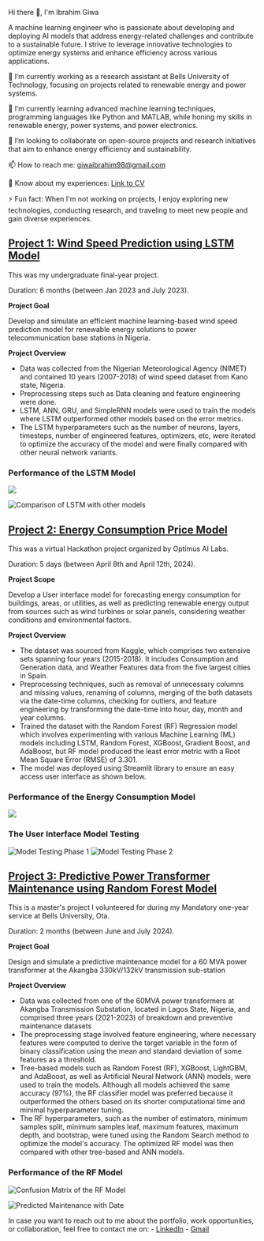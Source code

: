 Hi there 👋, I'm Ibrahim Giwa

A machine learning engineer who is passionate about developing and deploying AI models that address energy-related challenges and contribute to a sustainable future. I strive to leverage innovative technologies to optimize energy systems and enhance efficiency across various applications.

🔭 I’m currently working as a research assistant at Bells University of Technology, focusing on projects related to renewable energy and power systems.

🌱 I’m currently learning advanced machine learning techniques, programming languages like Python and MATLAB, while honing my skills in renewable energy, power systems, and power electronics.

👯 I’m looking to collaborate on open-source projects and research initiatives that aim to enhance energy efficiency and sustainability.

📫 How to reach me: giwaibrahim98@gmail.com

📄 Know about my experiences: [Link to CV](https://docs.google.com/document/d/1QDKfrM4hUhAKv8vSEBWxt2xDELO7u-5f9ZakU90RUiE/edit?usp=sharing)

⚡ Fun fact: When I'm not working on projects, I enjoy exploring new technologies, conducting research, and traveling to meet new people and gain diverse experiences.

## [Project 1: Wind Speed Prediction using LSTM Model](https://github.com/Giwa-ibrahim/Giwa_Portfolio/blob/main/Wind_Speed_Prediction_Model.ipynb)

This was my undergraduate final-year project.

Duration: 6 months (between Jan 2023 and July 2023).

**Project Goal**

Develop and simulate an efficient machine learning-based wind speed prediction model for renewable energy solutions to power telecommunication base stations in Nigeria. 

**Project Overview**

* Data was collected from the Nigerian Meteorological Agency (NIMET) and contained 10 years (2007-2018) of wind speed dataset from Kano state, Nigeria.
* Preprocessing steps such as Data cleaning and feature engineering were done.
* LSTM, ANN, GRU, and SimpleRNN models were used to train the models where LSTM outperformed other models based on the error metrics.
*  The LSTM hyperparameters such as the number of neurons, layers, timesteps, number of engineered features, optimizers, etc,  were iterated to optimize the accuracy of the model and were finally compared with other neural network variants.

### Performance of the LSTM Model

![](https://github.com/Giwa-ibrahim/Giwa_Portfolio/blob/main/Performance%20of%20LSTM.png?raw=true)

![Comparison of LSTM with other models](https://github.com/Giwa-ibrahim/Giwa_Portfolio/blob/main/Comaprison%20of%20LSTM%20with%20other%20models%20plot.png?raw=true)


## [Project 2: Energy Consumption Price Model](https://github.com/Giwa-ibrahim/Giwa_Portfolio/blob/main/Energy_Consumption_Price_Model.ipynb)

This was a virtual Hackathon project organized by Optimus AI Labs.

Duration: 5 days (between April 8th and April 12th, 2024).

**Project Scope**

Develop a User interface model for forecasting energy consumption for buildings, areas, or utilities, as well as predicting renewable energy output from sources such as wind turbines or solar panels, considering weather conditions and environmental factors.

**Project Overview**

* The dataset was sourced from Kaggle, which comprises two extensive sets spanning four years (2015-2018). It includes Consumption and Generation data, and Weather Features data from the five largest cities in Spain.
* Preprocessing techniques, such as removal of unnecessary columns and missing values, renaming of columns, merging of the both datasets via the date-time columns, checking for outliers, and feature engineering by transforming the date-time into hour, day, month and year columns.
*  Trained the dataset with the Random Forest (RF) Regression model which involves experimenting with various Machine Learning (ML) models including  LSTM, Random Forest, XGBoost, Gradient Boost, and AdaBoost, but RF model produced the least error metric with a Root Mean Square Error (RMSE) of 3.301.
*  The model was deployed using Streamlit library to ensure an easy access user interface as shown below.

### Performance of the Energy Consumption Model 

![](https://github.com/Giwa-ibrahim/Giwa_Portfolio/blob/main/Performance%20of%20Energy%20Consuption%20Predicted%20and%20actual%20price.png?raw=true)

### The User Interface Model Testing
![Model Testing Phase 1](https://github.com/Giwa-ibrahim/Giwa_Portfolio/blob/main/Model%20Deploy%20(1).png?raw=true)
![Model Testing Phase 2](https://github.com/Giwa-ibrahim/Giwa_Portfolio/blob/main/Model%20Deploy%20(2).png?raw=true)

## [Project 3: Predictive Power Transformer Maintenance using Random Forest Model](https://github.com/Giwa-ibrahim/Giwa_Portfolio/blob/main/Predictive_Transformer_Maintenance.ipynb)

This is a master's project I volunteered for during my Mandatory one-year service at Bells University, Ota.

Duration: 2 months (between June and July 2024).

**Project Goal**

Design and simulate a predictive maintenance model for a 60 MVA power transformer at the Akangba 330kV/132kV transmission sub-station

**Project Overview**

* Data was collected from one of the 60MVA power transformers at Akangba Transmission Substation, located in Lagos State, Nigeria, and comprised three years (2021-2023) of breakdown and preventive maintenance datasets
* The preprocessing stage involved feature engineering, where necessary features were computed to derive the target variable in the form of binary classification using the mean and standard deviation of some features as a threshold.
* Tree-based models such as Random Forest (RF), XGBoost, LightGBM, and AdaBoost, as well as Artificial Neural Network (ANN) models, were used to train the models. Although all models achieved the same accuracy (97%), the RF classifier model was preferred because it outperformed the others based on its shorter computational time and minimal hyperparameter tuning.
* The RF hyperparameters, such as the number of estimators, minimum samples split, minimum samples leaf, maximum features, maximum depth, and bootstrap, were tuned using the Random Search method to optimize the model's accuracy. The optimized RF model was then compared with other tree-based and ANN models.

### Performance of the RF Model

![Confusion Matrix of the RF Model](https://github.com/Giwa-ibrahim/Giwa_Portfolio/blob/main/Confusion%20matrix%20report.png?raw=true)

![Predicted Maintenance with Date](https://github.com/Giwa-ibrahim/Giwa_Portfolio/blob/main/Predicted%20PT%20Maintenance.png?raw=true)


In case you want to reach out to me about the portfolio, work opportunities, or collaboration, feel free to contact me on:
    - [LinkedIn](https://www.linkedin.com/in/ibrahim-giwa-0718a9192/)
    - [Gmail](giwaibrahim98@gmail.com)


